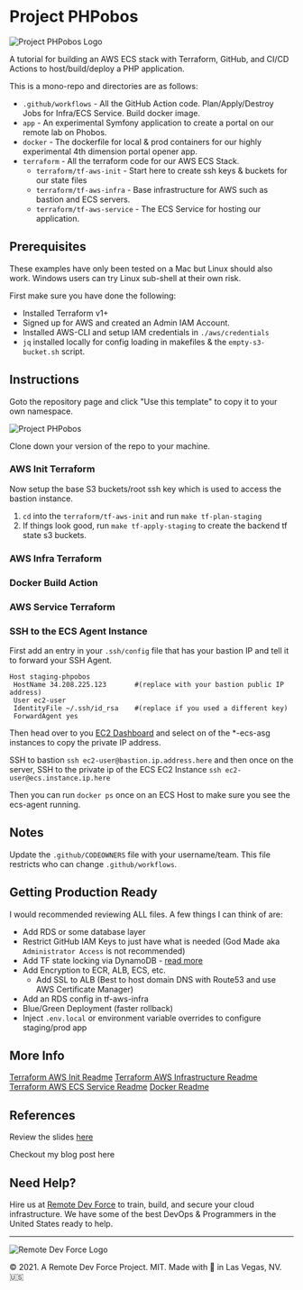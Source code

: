 # Project PHPobos

![Project PHPobos Logo](https://www.remotedevforce.com/wp-content/uploads/2021/09/project-phpobos.png)

A tutorial for building an AWS ECS stack with Terraform, GitHub, and CI/CD Actions to host/build/deploy a PHP application.

This is a mono-repo and directories are as follows:

* `.github/workflows` - All the GitHub Action code. Plan/Apply/Destroy Jobs for Infra/ECS Service. Build docker image.
* `app` - An experimental Symfony application to create a portal on our remote lab on Phobos.
* `docker` - The dockerfile for local & prod containers for our highly experimental 4th dimension portal opener app.
* `terraform` - All the terraform code for our AWS ECS Stack.
  * `terraform/tf-aws-init` - Start here to create ssh keys & buckets for our state files
  * `terraform/tf-aws-infra` - Base infrastructure for AWS such as bastion and ECS servers.
  * `terraform/tf-aws-service` - The ECS Service for hosting our application.

## Prerequisites

These examples have only been tested on a Mac but Linux should also work. Windows users can try Linux sub-shell at their own risk.

First make sure you have done the following:

 * Installed Terraform v1+
 * Signed up for AWS and created an Admin IAM Account. 
 * Installed AWS-CLI and setup IAM credentials in `./aws/credentials`
 * `jq` installed locally for config loading in makefiles & the `empty-s3-bucket.sh` script.

## Instructions

Goto the repository page and click "Use this template" to copy it to your own namespace.

![Project PHPobos](https://www.remotedevforce.com/wp-content/uploads/2021/09/github-phpobos-repo.png)

Clone down your version of the repo to your machine.

### AWS Init Terraform
Now setup the base S3 buckets/root ssh key which is used to access the bastion instance.
 1. `cd` into the `terraform/tf-aws-init` and run `make tf-plan-staging`
 1. If things look good, run `make tf-apply-staging` to create the backend tf state s3 buckets.

### AWS Infra Terraform

### Docker Build Action

### AWS Service Terraform

### SSH to the ECS Agent Instance

First add an entry in your `.ssh/config` file that has your bastion IP and tell it to forward your SSH Agent.

```
Host staging-phpobos
 HostName 34.208.225.123       #(replace with your bastion public IP address)
 User ec2-user
 IdentityFile ~/.ssh/id_rsa    #(replace if you used a different key)
 ForwardAgent yes
```

Then head over to you [EC2 Dashboard](https://us-west-2.console.aws.amazon.com/ec2/v2/home?region=us-west-2#Instances:sort=instanceId) and select on of the *-ecs-asg instances to copy the private IP address.

SSH to bastion `ssh ec2-user@bastion.ip.address.here` and then once on the server, SSH to the private ip of the ECS EC2 Instance `ssh ec2-user@ecs.instance.ip.here`

Then you can run `docker ps` once on an ECS Host to make sure you see the ecs-agent running.

## Notes

Update the `.github/CODEOWNERS` file with your username/team. This file restricts who can change `.github/workflows`.

## Getting Production Ready

I would recommended reviewing ALL files. A few things I can think of are:

 * Add RDS or some database layer
 * Restrict GitHub IAM Keys to just have what is needed (God Made aka `Administrator Access` is not recommended) 
 * Add TF state locking via DynamoDB - [read more](https://www.terraform.io/docs/language/settings/backends/s3.html)
 * Add Encryption to ECR, ALB, ECS, etc.
   * Add SSL to ALB (Best to host domain DNS with Route53 and use AWS Certificate Manager)
 * Add an RDS config in tf-aws-infra
 * Blue/Green Deployment (faster rollback)
 * Inject `.env.local` or environment variable overrides to configure staging/prod app

## More Info

[Terraform AWS Init Readme](terraform/tf-aws-init/README.md)
[Terraform AWS Infrastructure Readme](terraform/tf-aws-infra/README.md)
[Terraform AWS ECS Service Readme](terraform/tf-aws-service/README.md)
[Docker Readme](docker/README.md)

## References

Review the slides [here](https://docs.google.com/presentation/d/1jCc5mVfBomk9e_JRizkk570Fu_sqngFXb-TeQy1Ladw/edit?usp=sharing)

Checkout my blog post here

## Need Help?

Hire us at [Remote Dev Force](https://www.remotedevforce.com) to train, build, and secure your cloud infrastructure. We have some of the best DevOps & Programmers in the United States ready to help.

--- 
![Remote Dev Force Logo](https://www.remotedevforce.com/wp-content/uploads/2019/02/RemoteDevForce_Logo.png)

© 2021. A Remote Dev Force Project. MIT. Made with 💪 in Las Vegas, NV. 🇺🇸